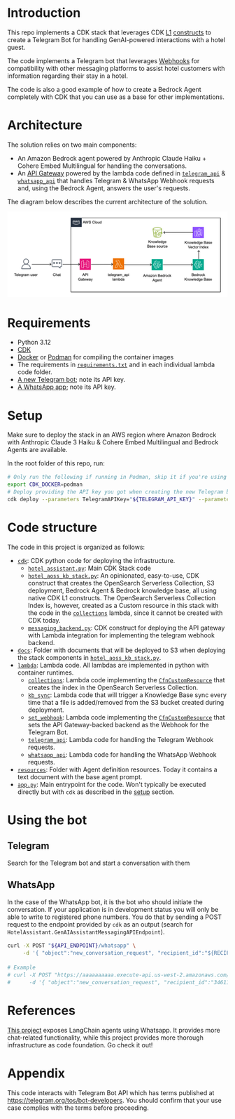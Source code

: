 # Introduction

This repo implements a CDK stack that leverages CDK 
[L1](https://docs.aws.amazon.com/cdk/api/v2/docs/aws-cdk-lib.aws_bedrock.CfnAgent.html) 
[constructs](https://docs.aws.amazon.com/cdk/api/v2/docs/aws-cdk-lib.aws_bedrock.CfnKnowledgeBase.html) 
to create a Telegram Bot for handling GenAI-powered interactions with a hotel guest.

The code implements a Telegram bot that leverages [Webhooks](https://core.telegram.org/bots/api#setwebhook)
for compatibility with other messaging platforms to assist hotel customers with information regarding their stay
in a hotel.

The code is also a good example of how to create a Bedrock Agent completely with CDK that you can use as a
base for other implementations. 

# Architecture

The solution relies on two main components:
* An Amazon Bedrock agent powered by Anthropic Claude Haiku + Cohere Embed Multilingual for handling
  the conversations.
* An [API Gateway](https://aws.amazon.com/api-gateway/) powered by the lambda code defined in
  [`telegram_api`](lambda/telegram_api) & [`whatsapp_api`](lambda/whatsapp_api) that handles Telegram & WhatsApp Webhook requests and, 
  using the Bedrock Agent, answers the user's requests.

The diagram below describes the current architecture of the solution.

![Solution architecture](img/architecture.png)

# Requirements

* Python 3.12
* [CDK](https://docs.aws.amazon.com/cdk/v2/guide/getting_started.html)
* [Docker](https://www.docker.com/) or [Podman](https://podman.io/) for compiling the container images
* The requirements in [`requirements.txt`](requirements.txt) and in each individual lambda code folder.
* [A new Telegram bot](https://core.telegram.org/bots/tutorial); note its API key.
* [A WhatsApp app](https://developers.facebook.com/docs/whatsapp/cloud-api/get-started); note its API key.

# Setup

Make sure to deploy the stack in an AWS region where Amazon Bedrock with Anthropic Claude 3 Haiku & 
Cohere Embed Multilingual and Bedrock Agents are available.

In the root folder of this repo, run:

```bash
# Only run the following if running in Podman, skip it if you're using Docker
export CDK_DOCKER=podman
# Deploy providing the API key you got when creating the new Telegram bot
cdk deploy --parameters TelegramAPIKey="${TELEGRAM_API_KEY}" --parameters WhatsaAppAPIKey="${WHATSAPP_API_KEY}"
```

# Code structure

The code in this project is organized as follows:

* [`cdk`](cdk): CDK python code for deploying the infrastructure.
  - [`hotel_assistant.py`](cdk/hotel_assistant.py): Main CDK Stack code
  - [`hotel_aoss_kb_stack.py`](cdk/hotel_aoss_kb_stack.py): An opinionated, easy-to-use, CDK construct that creates
    the OpenSearch Serverless Collection, S3 deployment, Bedrock Agent & Bedrock knowledge base, all using native
    CDK L1 constructs. The OpenSearch Serverless Collection Index is, however, created as a Custom resource in this
    stack with the code in the [`collections`](lambda/collections) lambda, since it cannot be created with CDK today.
  - [`messaging_backend.py`](cdk/messaging_backend.py): CDK construct for deploying the API gateway with Lambda
    integration for implementing the telegram webhook backend.
* [`docs`](docs): Folder with documents that will be deployed to S3 when deploying the stack components in
  [`hotel_aoss_kb_stack.py`](cdk/hotel_aoss_kb_stack.py).
* [`lambda`](lambda): Lambda code. All lambdas are implemented in python with container runtimes.
  - [`collections`](lambda/collections): Lambda code implementing the
    [`CfnCustomResource`](https://docs.aws.amazon.com/cdk/api/v2/docs/aws-cdk-lib.CfnCustomResource.html) that
    creates the index in the OpenSearch Serverless Collection.
  - [`kb_sync`](lambda/kb_sync): Lambda code that will trigger a Knowledge Base sync every time that a file is
    added/removed from the S3 bucket created during deployment.
  - [`set_webhook`](lambda/set_webhook): Lambda code implementing the 
    [`CfnCustomResource`](https://docs.aws.amazon.com/cdk/api/v2/docs/aws-cdk-lib.CfnCustomResource.html) that
    sets the API Gateway-backed backend as the Webhook for the Telegram Bot.
  - [`telegram_api`](lambda/telegram_api): Lambda code for handling the Telegram Webhook requests.
  - [`whatsapp_api`](lambda/whatsapp_api): Lambda code for handling the WhatsApp Webhook requests.
* [`resources`](resources): Folder with Agent definition resources. Today it contains a text document with
  the base agent prompt.
* [`app.py`](app.py): Main entrypoint for the code. Won't typically be executed directly but with `cdk` as
  described in the [setup](#setup) section.

# Using the bot

## Telegram

Search for the Telegram bot and start a conversation with them

## WhatsApp

In the case of the WhatsApp bot, it is the bot who should initiate the conversation. If your application is in
development status you will only be able to write to registered phone numbers. You do that by sending a POST
request to the endpoint provided by `cdk` as an output (search for `HotelAssistant.GenAIAssistantMessagingAPIEndpoint`).

```bash
curl -X POST "${API_ENDPOINT}/whatsapp" \
     -d '{ "object":"new_conversation_request", "recipient_id":"${RECIPIENT_WHATSAPP_ID}", "sender_id":"${APPLICATION_PHONE_NUMBER_ID}", "recipient_name":"${RECIPIENT_NAME}"}'

# Example
# curl -X POST "https://aaaaaaaaaa.execute-api.us-west-2.amazonaws.com/prod/whatsapp" \
#      -d '{ "object":"new_conversation_request", "recipient_id":"346111111111", "sender_id":"338822111111111", "recipient_name":"Joseba"}'
```

# References

[This project](https://github.com/build-on-aws/building-gen-ai-whatsapp-assistant-with-amazon-bedrock-and-python)
exposes LangChain agents using Whatsapp. It provides more chat-related functionality, while this project provides more
thorough infrastructure as code foundation. Go check it out!

# Appendix

This code interacts with Telegram Bot API which has terms published at https://telegram.org/tos/bot-developers.
You should confirm that your use case complies with the terms before proceeding.
